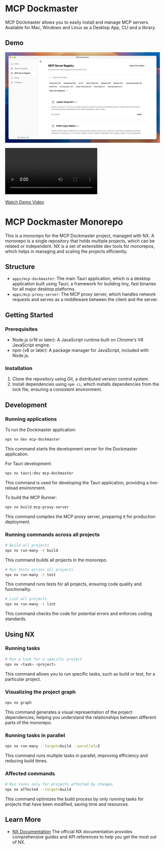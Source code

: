 # MCP Dockmaster

MCP Dockmaster allows you to easily install and manage MCP servers. Available for Mac, Windows and Linux as a Desktop App, CLI and a library.

## Demo

[![MCP Dockmaster Screenshot](assets/dockmaster-screenshot.png)](https://mcp-dockmaster.com/dockmaster-demo.mp4)

<video src="https://mcp-dockmaster.com/dockmaster-demo.mp4" controls></video>

<!-- If the video embedding doesn't work, here's a direct link -->
[Watch Demo Video](https://mcp-dockmaster.com/dockmaster-demo.mp4)

# MCP Dockmaster Monorepo

This is a monorepo for the MCP Dockmaster project, managed with NX. A monorepo is a single repository that holds multiple projects, which can be related or independent. NX is a set of extensible dev tools for monorepos, which helps in managing and scaling the projects efficiently.

## Structure

- `apps/mcp-dockmaster`: The main Tauri application, which is a desktop application built using Tauri, a framework for building tiny, fast binaries for all major desktop platforms.
- `apps/mcp-proxy-server`: The MCP proxy server, which handles network requests and serves as a middleware between the client and the server.

## Getting Started

### Prerequisites

- Node.js (v18 or later): A JavaScript runtime built on Chrome's V8 JavaScript engine.
- npm (v8 or later): A package manager for JavaScript, included with Node.js.

### Installation

1. Clone the repository using Git, a distributed version control system.
2. Install dependencies using `npm ci`, which installs dependencies from the lock file, ensuring a consistent environment.

## Development

### Running applications

To run the Dockmaster application:

```bash
npx nx dev mcp-dockmaster
```
This command starts the development server for the Dockmaster application.

For Tauri development:

```bash
npx nx tauri:dev mcp-dockmaster
```
This command is used for developing the Tauri application, providing a live-reload environment.

To build the MCP Runner:

```bash
npx nx build mcp-proxy-server
```
This command compiles the MCP proxy server, preparing it for production deployment.

### Running commands across all projects

```bash
# Build all projects
npx nx run-many -t build
```
This command builds all projects in the monorepo.

```bash
# Run tests across all projects
npx nx run-many -t test
```
This command runs tests for all projects, ensuring code quality and functionality.

```bash
# Lint all projects
npx nx run-many -t lint
```
This command checks the code for potential errors and enforces coding standards.

## Using NX

### Running tasks

```bash
# Run a task for a specific project
npx nx <task> <project>
```
This command allows you to run specific tasks, such as build or test, for a particular project.

### Visualizing the project graph

```bash
npx nx graph
```
This command generates a visual representation of the project dependencies, helping you understand the relationships between different parts of the monorepo.

### Running tasks in parallel

```bash
npx nx run-many --target=build --parallel=3
```
This command runs multiple tasks in parallel, improving efficiency and reducing build times.

### Affected commands

```bash
# Run tasks only for projects affected by changes
npx nx affected --target=build
```
This command optimizes the build process by only running tasks for projects that have been modified, saving time and resources.

## Learn More

- [NX Documentation](https://nx.dev) 
The official NX documentation provides comprehensive guides and API references to help you get the most out of NX.                                  
